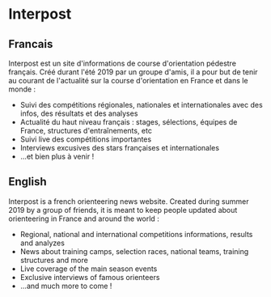 ﻿# Interpost

## Francais
Interpost est un site d'informations de course d'orientation pédestre français. Créé durant l'été 2019 par un groupe d'amis, il a pour but de tenir au courant de l'actualité sur la course d'orientation en France et dans le monde :

- Suivi des compétitions régionales, nationales et internationales avec des infos, des résultats et des analyses
- Actualité du haut niveau français : stages, sélections, équipes de France, structures d'entraînements, etc
- Suivi live des compétitions importantes
- Interviews excusives des stars françaises et internationales
- ...et bien plus à venir !

## English
Interpost is a french orienteering news website. Created during summer 2019 by a group of friends, it is meant to keep people updated about orienteering in France and around the world :

- Regional, national and international competitions informations, results and analyzes
- News about training camps, selection races, national teams, training structures and more
- Live coverage of the main season events
- Exclusive interviews of famous orienteers
- ...and much more to come !
